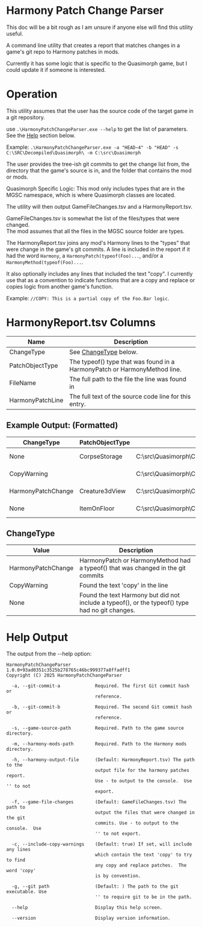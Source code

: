 # Harmony Patch Change Parser

This doc will be a bit rough as I am unsure if anyone else will find this utility useful.

A command line utility that creates a report that matches changes in a game's git repo to Harmony patches in mods.

Currently it has some logic that is specific to the Quasimorph game, but I could update it if someone is interested.

# Operation
This utility assumes that the user has the source code of the target game in a git repository.

use `.\HarmonyPatchChangeParser.exe --help` to get the list of parameters.  See the [Help](#help-output) section below.

Example:
`.\HarmonyPatchChangeParser.exe -a "HEAD~4" -b "HEAD" -s C:\SRC\Decompiled\Quasimorph\ -m C:\src\Quasimorph` 

The user provides the tree-ish git commits to get the change list from, the directory that the game's source is in, and the folder that contains the mod or mods.

Quasimorph Specific Logic:  This mod only includes types that are in the MGSC namespace, which is where Quasimorph classes are located.


The utility will then output GameFileChanges.tsv and a HarmonyReport.tsv.  

GameFileChanges.tsv is somewhat the list of the files/types that were changed.  
The mod assumes that all the files in the MGSC source folder are types.  

The HarmonyReport.tsv joins any mod's Harmony lines to the "types" that were change in the game's git commits.  A line is included in the report if it had the word `Harmony`, a `HarmonyPatch(typeof(Foo)...`, and/or a `HarmonyMethod(typeof(Foo)...`.

It also optionally includes any lines that included the text "copy".  I currently use that as a convention to indicate functions that are a copy and replace or copies logic from another game's function.

Example: `//COPY: This is a partial copy of the Foo.Bar logic`.


# HarmonyReport.tsv Columns
|Name|Description|
|--|--|
|ChangeType|See [ChangeType](#changetype) below.|
|PatchObjectType|The typeof() type that was found in a HarmonyPatch or HarmonyMethod line.|
|FileName|The full path to the file the line was found in|
|HarmonyPatchLine|The full text of the source code line for this entry.|

## Example Output: (Formatted)
|ChangeType        |PatchObjectType|FileName                                                                            |HarmonyPatchLine                                                                   |
|------------------|---------------|------------------------------------------------------------------------------------|-----------------------------------------------------------------------------------|
|None              |CorpseStorage  |C:\src\Quasimorph\ChangeExploredColor\src\CorpseStorage_Patch.cs                    |[HarmonyPatch(typeof(CorpseStorage), nameof(CorpseStorage.Highlight))]             |
|CopyWarning       |               |C:\src\Quasimorph\ChangeExploredColor\src\Creature3dView_HighlightAsCorpse__Patch.cs|//--- This is a copy of the original function, just with the new color property id.|
|HarmonyPatchChange|Creature3dView |C:\src\Quasimorph\ChangeExploredColor\src\Creature3dView_HighlightAsCorpse__Patch.cs|[HarmonyPatch(typeof(Creature3dView), nameof(Creature3dView.HighlightAsCorpse))]   |
|None              |ItemOnFloor    |C:\src\Quasimorph\ChangeExploredColor\src\ItemOnFloorHighlightPatch.cs              |[HarmonyPatch(typeof(ItemOnFloor), nameof(ItemOnFloor.Highlight))]                 |


## ChangeType
|Value|Description|
|--|--|
|HarmonyPatchChange| HarmonyPatch or HarmonyMethod had a typeof() that was changed in the git commits|
|CopyWarning| Found the text 'copy' in the line|
|None|Found the text Harmony but did not include a typeof(), or the typeof() type had no git changes.|



# Help Output

The output from the --help option:

```
HarmonyPatchChangeParser 1.0.0+93ad0351c3525b278765c46bc999377a8ffadff1
Copyright (C) 2025 HarmonyPatchChangeParser

  -a, --git-commit-a             Required. The first Git commit hash or
                                 reference.

  -b, --git-commit-b             Required. The second Git commit hash or
                                 reference.

  -s, --game-source-path         Required. Path to the game source directory.

  -m, --harmony-mods-path        Required. Path to the Harmony mods directory.

  -h, --harmony-output-file      (Default: HarmonyReport.tsv) The path to the
                                 output file for the harmony patches report.
                                 Use - to output to the console.  Use '' to not
                                 export.

  -f, --game-file-changes        (Default: GameFileChanges.tsv) The path to
                                 output the files that were changed in the git
                                 commits. Use - to output to the console.  Use
                                 '' to not export.

  -c, --include-copy-warnings    (Default: true) If set, will include any lines
                                 which contain the text 'copy' to try to find
                                 any copy and replace patches.  The word 'copy'
                                 is by convention.

  -g, --git path                 (Default: ) The path to the git executable. Use
                                 '' to require git to be in the path.

  --help                         Display this help screen.

  --version                      Display version information.


```
